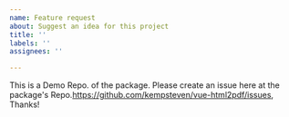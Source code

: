 ```yaml
---
name: Feature request
about: Suggest an idea for this project
title: ''
labels: ''
assignees: ''

---
```


This is a Demo Repo. of the package.
Please create an issue here at the package's Repo.https://github.com/kempsteven/vue-html2pdf/issues, Thanks!
